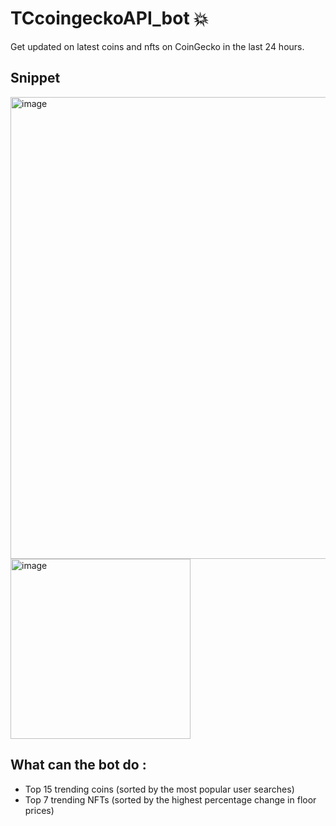 # TCcoingeckoAPI_bot 💥
Get updated on latest coins and nfts on CoinGecko in the last 24 hours.

## Snippet
<img width="739" alt="image" src="https://github.com/boluwatifee4/TCcoingeckoAPI_bot/assets/87859583/51f641f4-fa43-4e8e-832e-9363cafffd13">

<img width="288" alt="image" src="https://github.com/boluwatifee4/TCcoingeckoAPI_bot/assets/87859583/df216f22-e955-482b-ac62-ba3fd386bd9f">


## What can the bot do :

- Top 15 trending coins (sorted by the most popular user searches)
- Top 7 trending NFTs (sorted by the highest percentage change in floor prices)

